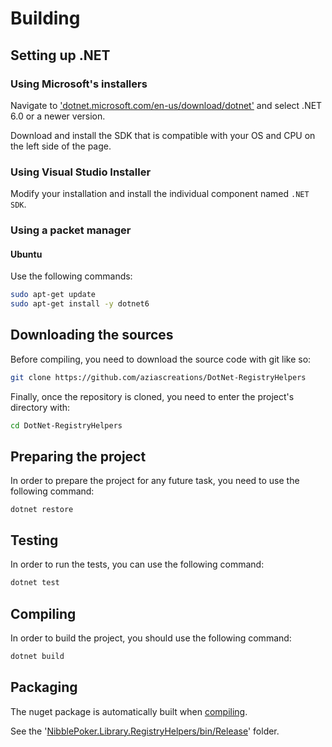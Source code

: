# Building

## Setting up .NET

### Using Microsoft's installers
Navigate to ['dotnet.microsoft.com/en-us/download/dotnet'](https://dotnet.microsoft.com/en-us/download/dotnet) and select .NET 6.0 or a newer version.

Download and install the SDK that is compatible with your OS and CPU on the left side of the page.

### Using Visual Studio Installer
Modify your installation and install the individual component named `.NET SDK`.

### Using a packet manager

#### Ubuntu
Use the following commands:
```bash
sudo apt-get update
sudo apt-get install -y dotnet6
```

## Downloading the sources
Before compiling, you need to download the source code with git like so:
```bash
git clone https://github.com/aziascreations/DotNet-RegistryHelpers
```

Finally, once the repository is cloned, you need to enter the project's directory with:
```bash
cd DotNet-RegistryHelpers
````

## Preparing the project
In order to prepare the project for any future task, you need to use the following command:
```batch
dotnet restore
```

## Testing
In order to run the tests, you can use the following command:
```bash
dotnet test
```

## Compiling
In order to build the project, you should use the following command:
```bash
dotnet build
```

## Packaging
The nuget package is automatically built when [compiling](#compiling).

See the '[NibblePoker.Library.RegistryHelpers/bin/Release](NibblePoker.Library.RegistryHelpers/bin/Release)' folder.
